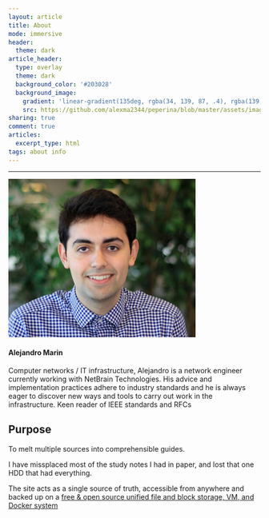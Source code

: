 ```yaml
---
layout: article
title: About
mode: immersive
header:
  theme: dark
article_header:
  type: overlay
  theme: dark
  background_color: '#203028'
  background_image:
    gradient: 'linear-gradient(135deg, rgba(34, 139, 87, .4), rgba(139, 34, 139, .4))'
    src: https://github.com/alexma2344/peperina/blob/master/assets/images/radiohead.jpg?raw=true"
sharing: true
comment: true
articles:
  excerpt_type: html
tags: about info
---
```

<!--more-->

---

<div class="card">
  <div class="card__image">
    <img class="image" src="https://github.com/alexma2344/peperina/blob/master/assets/images/profile2.PNG?raw=true"/>
  </div>
  <div class="item__content">
    <div class="item__header">
      <h4>Alejandro Marin</h4>
    </div>
    <div class="item__description">
      <p>Computer networks / IT infrastructure, Alejandro is a network engineer currently working with NetBrain Technologies. His advice and implementation practices adhere to industry standards and he is always eager to discover new ways and tools to carry out work in the infrastructure. Keen reader of IEEE standards and RFCs  </p>
    </div>
  </div>
</div>


## Purpose

To melt multiple sources into comprehensible guides. 

I have missplaced most of the study notes I had in paper, and lost that one HDD that had everything.

The site acts as a single source of truth, accessible from anywhere and backed up on a [free & open source unified file and block storage, VM, and Docker system](https://www.freenas.org/)